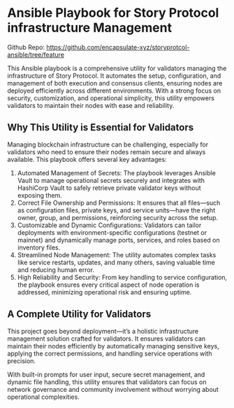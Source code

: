 # Ansible Playbook for Story Protocol infrastructure Management

Github Repo: https://github.com/encapsulate-xyz/storyprotcol-ansible/tree/feature

This Ansible playbook is a comprehensive utility for validators managing the infrastructure of Story Protocol. It automates the setup, configuration, and management of both execution and consensus clients, ensuring nodes are deployed efficiently across different environments. With a strong focus on security, customization, and operational simplicity, this utility empowers validators to maintain their nodes with ease and reliability.

## Why This Utility is Essential for Validators

Managing blockchain infrastructure can be challenging, especially for validators who need to ensure their nodes remain secure and always available. This playbook offers several key advantages:

1.	Automated Management of Secrets: The playbook leverages Ansible Vault to manage operational secrets securely and integrates with HashiCorp Vault to safely retrieve private validator keys without exposing them.
2.	Correct File Ownership and Permissions: It ensures that all files—such as configuration files, private keys, and service units—have the right owner, group, and permissions, reinforcing security across the setup.
3.	Customizable and Dynamic Configurations: Validators can tailor deployments with environment-specific configurations (testnet or mainnet) and dynamically manage ports, services, and roles based on inventory files.
4.	Streamlined Node Management: The utility automates complex tasks like service restarts, updates, and many others, saving valuable time and reducing human error.
5.	High Reliability and Security: From key handling to service configuration, the playbook ensures every critical aspect of node operation is addressed, minimizing operational risk and ensuring uptime.

## A Complete Utility for Validators

This project goes beyond deployment—it’s a holistic infrastructure management solution crafted for validators. It ensures validators can maintain their nodes efficiently by automatically managing sensitive keys, applying the correct permissions, and handling service operations with precision.

With built-in prompts for user input, secure secret management, and dynamic file handling, this utility ensures that validators can focus on network governance and community involvement without worrying about operational complexities.